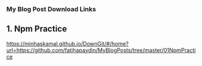 ### My Blog Post Download Links

## 1. Npm Practice 
https://minhaskamal.github.io/DownGit/#/home?url=https://github.com/fatihapaydin/MyBlogPosts/tree/master/01NpmPractice